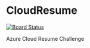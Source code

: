 # CloudResume
[![Board Status](https://dev.azure.com/danh118/e779679e-d4c2-48b9-971e-94774f84f905/fe22395a-efa5-4609-9ca7-36518d42a48e/_apis/work/boardbadge/6270fa46-73e9-4c1b-934f-9c810444fc17?columnOptions=1)](https://dev.azure.com/danh118/e779679e-d4c2-48b9-971e-94774f84f905/_boards/board/t/fe22395a-efa5-4609-9ca7-36518d42a48e/Microsoft.RequirementCategory/)


Azure Cloud Resume Challenge
